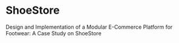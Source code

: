 # ShoeStore
Design and Implementation of a Modular E-Commerce Platform for Footwear:  A Case Study on ShoeStore
